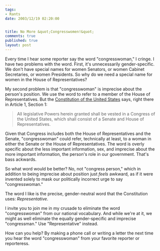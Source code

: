 ```yaml
--- 
tags:
- Rants
date: 2003/12/19 02:20:00


title: No More &quot;Congresswomen!&quot;
comments: true
published: true
layout: post
---
```


Every time I hear some reporter say the word "congresswoman," I cringe. I have two problems with the word. First, it's unnecessarily gender-specific. We don't have special names for women Senators, or women Cabinet Secretaries, or women Presidents. So why do we need a special name for women in the House of Representatives?

My second problem is that "congresswoman" is imprecise about the person's position. We use the word to refer to a member of the House of Representatives. But the <a href="http://www.archives.gov/exhibits/charters/constitution_transcript.html">Constitution of the United States</a> says, right there in Article 1, Section 1:

<blockquote>All legislative Powers herein granted shall be vested in a Congress of the United States, which shall consist of a Senate and House of Representatives.</blockquote>

Given that Congress includes both the House of Representatives and the Senate, "congresswoman" could refer, technically at least, to a woman in either the Senate or the House of Representatives. The word is overly specific about the less important information, sex, and imprecise about the more important information, the person's role in our government. That's bass ackwards.

So what word would be better? No, not "congress person," which in addition to being imprecise about position just *feels* awkward, as if it were invented solely to mask our politically incorrect urge to say "congresswoman."

The word I like is the precise, gender-neutral word that the Constitution uses: *Representative.*

I invite you to join me in my crusade to eliminate the word "congresswoman" from our national vocabulary. And while we're at it, we might as well eliminate the equally gender-specific and imprecise "congressman." Use "Representative" instead.

How can you help? By making a phone call or writing a letter the next time you hear the word "congresswoman" from your favorite reporter or reporteress.
